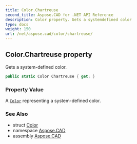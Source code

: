 ```yaml
---
title: Color.Chartreuse
second_title: Aspose.CAD for .NET API Reference
description: Color property. Gets a systemdefined color
type: docs
weight: 150
url: /net/aspose.cad/color/chartreuse/
---
```

## Color.Chartreuse property

Gets a system-defined color.

```csharp
public static Color Chartreuse { get; }
```

### Property Value

A [`Color`](../) representing a system-defined color.

### See Also

* struct [Color](../)
* namespace [Aspose.CAD](../../color/)
* assembly [Aspose.CAD](../../../)


